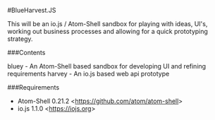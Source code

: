 #BlueHarvest.JS

This will be an io.js / Atom-Shell sandbox for playing with ideas, UI's, 
working out business processes and allowing for a quick prototyping strategy.

###Contents

bluey - An Atom-Shell based sandbox for developing UI and refining requirements
harvey - An io.js based web api prototype

###Requirements

- Atom-Shell 0.21.2 &lt;https://github.com/atom/atom-shell&gt;
- io.js 1.1.0 &lt;https://iojs.org&gt;
